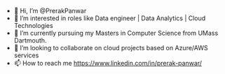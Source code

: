 - 👋 Hi, I’m @PrerakPanwar
- 👀 I’m interested in roles like Data engineer | Data Analytics | Cloud Technologies
- 🌱 I’m currently pursuing my Masters in Computer Science from UMass Dartmouth.
- 💞️ I’m looking to collaborate on cloud projects based on Azure/AWS services
- 📫 How to reach me https://www.linkedin.com/in/prerak-panwar/
